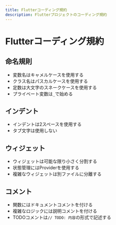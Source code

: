 ```yaml
---
title: Flutterコーディング規約
description: Flutterプロジェクトのコーディング規約
---
```


# Flutterコーディング規約

## 命名規則

- 変数名はキャメルケースを使用する
- クラス名はパスカルケースを使用する
- 定数は大文字のスネークケースを使用する
- プライベート変数は`_`で始める

## インデント

- インデントは2スペースを使用する
- タブ文字は使用しない

## ウィジェット

- ウィジェットは可能な限り小さく分割する
- 状態管理にはProviderを使用する
- 複雑なウィジェットは別ファイルに分離する

## コメント

- 関数にはドキュメントコメントを付ける
- 複雑なロジックには説明コメントを付ける
- TODOコメントは`// TODO: 内容`の形式で記述する 